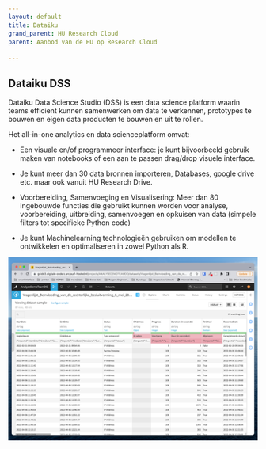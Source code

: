 ```yaml
---
layout: default
title: Dataiku
grand_parent: HU Research Cloud
parent: Aanbod van de HU op Research Cloud

---
```


## Dataiku DSS

Dataiku Data Science Studio (DSS) is een data science platform waarin teams efficient kunnen samenwerken om data te verkennen, prototypes te bouwen en eigen data producten te bouwen en uit te rollen. 

Het all-in-one analytics en data scienceplatform omvat:

*   Een visuale en/of programmeer interface: je kunt bijvoorbeeld gebruik maken van notebooks of een aan te passen drag/drop visuele interface.

*   Je kunt meer dan 30 data bronnen importeren, Databases, google drive etc. maar ook vanuit HU Research Drive. 

*   Voorbereiding, Samenvoeging en Visualisering: Meer dan 80 ingebouwde functies die gebruikt kunnen worden voor analyse, voorbereiding, uitbreiding, samenvoegen en opkuisen van data (simpele filters tot specifieke Python code)

*   Je kunt Machinelearning technologieën gebruiken om modellen te ontwikkelen en optimaliseren in zowel Python als R. 


![](/assets/dataiku.png)